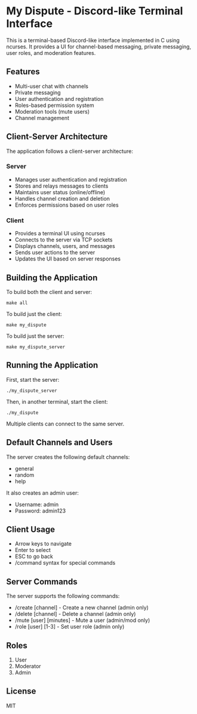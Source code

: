 # My Dispute - Discord-like Terminal Interface

This is a terminal-based Discord-like interface implemented in C using ncurses. It provides a UI for channel-based messaging, private messaging, user roles, and moderation features.

## Features

- Multi-user chat with channels
- Private messaging
- User authentication and registration
- Roles-based permission system
- Moderation tools (mute users)
- Channel management

## Client-Server Architecture

The application follows a client-server architecture:

### Server
- Manages user authentication and registration
- Stores and relays messages to clients
- Maintains user status (online/offline)
- Handles channel creation and deletion
- Enforces permissions based on user roles

### Client
- Provides a terminal UI using ncurses
- Connects to the server via TCP sockets
- Displays channels, users, and messages
- Sends user actions to the server
- Updates the UI based on server responses

## Building the Application

To build both the client and server:

```
make all
```

To build just the client:

```
make my_dispute
```

To build just the server:

```
make my_dispute_server
```

## Running the Application

First, start the server:

```
./my_dispute_server
```

Then, in another terminal, start the client:

```
./my_dispute
```

Multiple clients can connect to the same server.

## Default Channels and Users

The server creates the following default channels:
- general
- random
- help

It also creates an admin user:
- Username: admin
- Password: admin123

## Client Usage

- Arrow keys to navigate
- Enter to select
- ESC to go back
- /command syntax for special commands

## Server Commands

The server supports the following commands:
- /create [channel] - Create a new channel (admin only)
- /delete [channel] - Delete a channel (admin only)
- /mute [user] [minutes] - Mute a user (admin/mod only)
- /role [user] [1-3] - Set user role (admin only)

## Roles
1. User
2. Moderator
3. Admin

## License

MIT